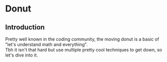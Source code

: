 # Donut

## Introduction

Pretty well known in the coding community, the moving donut is a basic of "let's understand math and everything".  
Tbh it isn't that hard but use multiple pretty cool techniques to get down, so let's dive into it.
